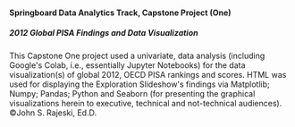 #### Springboard Data Analytics Track, Capstone Project (One) 
##### 2012 Global PISA Findings and Data Visualization
This Capstone One project used a univariate, data analysis (including Google's Colab, i.e., essentially Jupyter Notebooks) for the data visualization(s) of global 2012, OECD PISA rankings and scores. HTML was used for displaying the Exploration Slideshow's findings via Matplotlib; Numpy; Pandas; Python and Seaborn (for presenting the graphical visualizations herein to executive, technical and not-technical audiences). ©John S. Rajeski, Ed.D.
